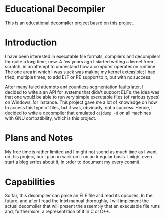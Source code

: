 Educational Decompiler
======================

This is an educational decompiler project based on [this](https://github.com/conmarap/execfile) project.

# Introduction

I have been interested in executable file formats, compilers and decompilers for quite a long time, now. A few years ago I started writing a kernel from scratch, in an attempt to understand how a computer operates on runtime. The one area in which I was stuck was making my kernel extensible; I had tried, multiple times, to add ELF or PE support to it, but with no success.

After many failed attempts and countless segmentation faults later, I decided to write a an API for systems that didn't support ELFs; the idea was that one would be able to run very simple executable files (of various types) on Windows, for instance. This project gave me a lot of knowledge on how to access this type of files, but it was, obviously, not a success. Hence, I decided to write a decompiler that emulated `objdump -d` on all machines with GNU compatibility, which is this project.

# Plans and Notes

My free time is rather limited and I might not spend as much time as I want on this project, but I plan to work on it on an irregular basis. I might even start a blog series about it, in order to document my every commit.

# Capabilities

So far, this decompiler can parse an ELF file and read its opcodes. In the future, and after I read the Intel manual thoroughly, I will implement the actual decompiler that will present the assembly that an executable file runs and, furthermore, a representation of it in C or C++.
